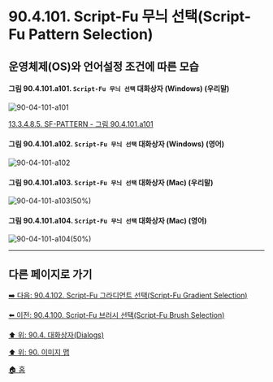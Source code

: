 # 90.4.101. Script-Fu 무늬 선택(Script-Fu Pattern Selection)
## 운영체제(OS)와 언어설정 조건에 따른 모습

<a id="90-04-101-a101"></a>

#### 그림 90.4.101.a101. `Script-Fu 무늬 선택` 대화상자 (Windows) (우리말)
![90-04-101-a101](https://github.com/wonder13662/gimp/assets/15767104/4f425bf0-5e49-4c47-a97f-3e77d9c858bb)

[13.3.4.8.5. SF-PATTERN - 그림 90.4.101.a101](./13-03-04-08-05-sf_pattern.md#90-04-101-a101)

<a id="90-04-101-a102"></a>

#### 그림 90.4.101.a102. `Script-Fu 무늬 선택` 대화상자 (Windows) (영어)
![90-04-101-a102](https://github.com/wonder13662/gimp/assets/15767104/14d59f46-5bca-4916-81e2-50e5bfd7ca36)

<a id="90-04-101-a103"></a>

#### 그림 90.4.101.a103. `Script-Fu 무늬 선택` 대화상자 (Mac) (우리말)
![90-04-101-a103(50%)](https://github.com/wonder13662/gimp/assets/15767104/bf87c653-a903-4287-9702-cddf7459aaa9)

<a id="90-04-101-a104"></a>

#### 그림 90.4.101.a104. `Script-Fu 무늬 선택` 대화상자 (Mac) (영어)
![90-04-101-a104(50%)](https://github.com/wonder13662/gimp/assets/15767104/e5f19ea5-0ecd-42d2-a773-ee9e8ed3a95c)

***

## 다른 페이지로 가기

[➡️ 다음: 90.4.102. Script-Fu 그라디언트 선택(Script-Fu Gradient Selection)](./90-04-0102-script_fu_gradient_selection.md)

[⬅️ 이전: 90.4.100. Script-Fu 브러시 선택(Script-Fu Brush Selection)](./90-04-0100-script_fu_brush_selection.md)

[⬆️ 위: 90.4. 대화상자(Dialogs)](./90-04-0000-dialogs.md)

[⬆️ 위: 90. 이미지 맵](./90-00-image-map.md)

[🏠 홈](./00-home.md)
